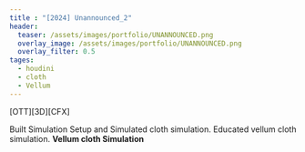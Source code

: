 ```yaml
---
title : "[2024] Unannounced_2"
header:
  teaser: /assets/images/portfolio/UNANNOUNCED.png
  overlay_image: /assets/images/portfolio/UNANNOUNCED.png
  overlay_filter: 0.5
tages:
  - houdini
  - cloth
  - Vellum
---
```


[OTT][3D][CFX]

Built Simulation Setup and Simulated cloth simulation.
Educated vellum cloth simulation.
**Vellum cloth Simulation**